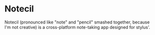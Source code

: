 # Notecil
Notecil (pronounced like "note" and "pencil" smashed together, because I'm not creative) is a cross-platform note-taking app designed for stylus'.
